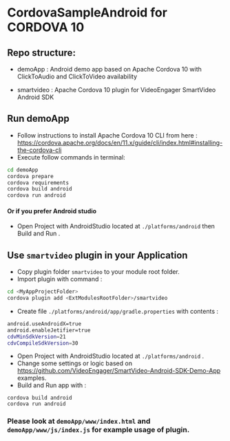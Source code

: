 # CordovaSampleAndroid for CORDOVA 10
## Repo structure:
* demoApp : Android demo app based on Apache Cordova 10 with ClickToAudio and ClickToVideo availability

* smartvideo : Apache Cordova 10 plugin for VideoEngager SmartVideo Android SDK

## Run demoApp
* Follow instructions to install Apache Cordova 10 CLI from here : https://cordova.apache.org/docs/en/11.x/guide/cli/index.html#installing-the-cordova-cli 
* Execute follow commands in terminal:
```bash
cd demoApp
cordova prepare
cordova requirements
cordova build android
cordova run android
```
#### Or if you prefer Android studio 
* Open Project with AndroidStudio located at ```./platforms/android```  then Build and Run . 



## Use ```smartvideo``` plugin in your Application
* Copy plugin folder  ```smartvideo``` to your module root folder.
* Import plugin with command :
```bash
cd <MyAppProjectFolder>
cordova plugin add <ExtModulesRootFolder>/smartvideo
``` 
* Create file ```./platforms/android/app/gradle.properties``` with contents :
```bash
android.useAndroidX=true
android.enableJetifier=true
cdvMinSdkVersion=21
cdvCompileSdkVersion=30
```
* Open Project with AndroidStudio located at ```./platforms/android``` .
* Change some settings or logic based on https://github.com/VideoEngager/SmartVideo-Android-SDK-Demo-App  examples.
* Build and Run app with :
```
cordova build android
cordova run android
```


### Please look at `demoApp/www/index.html` and `demoApp/www/js/index.js` for example usage of plugin.